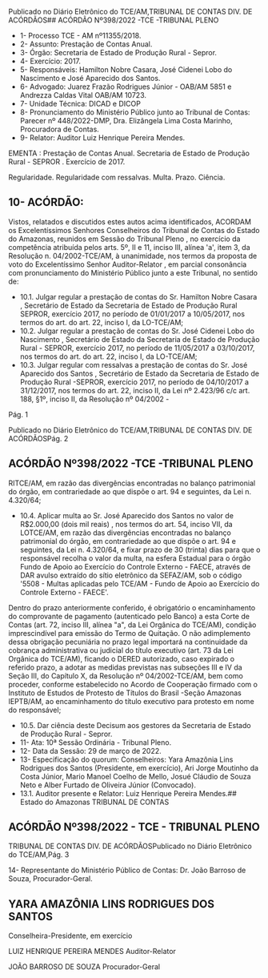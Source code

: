Publicado  no  Diário  Eletrônico do TCE/AM,TRIBUNAL DE CONTAS DIV. DE ACÓRDÃOS## ACÓRDÃO Nº398/2022 -TCE -TRIBUNAL PLENO

- 1- Processo TCE - AM nº11355/2018.
- 2- Assunto: Prestação de Contas Anual.
- 3- Órgão: Secretaria de Estado de Produção Rural - Sepror.
- 4- Exercício: 2017.
- 5- Responsáveis: Hamilton  Nobre  Casara,  José  Cidenei  Lobo  do  Nascimento  e  José Aparecido dos Santos.
- 6- Advogado: Juarez Frazão Rodrigues Júnior - OAB/AM 5851 e Andrezza Caldas Vital OAB/AM 10723.
- 7- Unidade Técnica: DICAD e DICOP
- 8- Pronunciamento  do  Ministério  Público  junto  ao  Tribunal  de  Contas: Parecer  nº 448/2022-DMP, Dra. Elizângela Lima Costa Marinho, Procuradora de Contas.
- 9- Relator: Auditor Luiz Henrique Pereira Mendes.

EMENTA : Prestação  de  Contas  Anual.  Secretaria de Estado de Produção Rural - SEPROR . Exercício de 2017.

Regularidade.  Regularidade  com  ressalvas.  Multa. Prazo. Ciência.

## 10-  ACÓRDÃO:

Vistos, relatados e discutidos estes autos acima identificados, ACORDAM os Excelentíssimos Senhores Conselheiros do Tribunal de Contas do Estado do Amazonas, reunidos em Sessão do Tribunal Pleno , no exercício da competência atribuída pelos arts. 5º, II e 11, inciso III, alínea 'a', item 3, da Resolução n. 04/2002-TCE/AM, à unanimidade, nos  termos  da  proposta  de  voto  do  Excelentíssimo  Senhor  Auditor-Relator ,  em  parcial consonância com pronunciamento do Ministério Público junto a este Tribunal, no sentido de:

- 10.1.  Julgar regular a prestação de contas do Sr. Hamilton Nobre Casara , Secretário  de  Estado  da  Secretaria  de  Estado  de  Produção  Rural  SEPROR, exercício 2017, no período de 01/01/2017 a 10/05/2017, nos termos do art. do art. 22, inciso I, da LO-TCE/AM;
- 10.2.  Julgar  regular a  prestação  de  contas  do Sr.  José  Cidenei  Lobo  do Nascimento , Secretário de Estado da Secretaria de Estado de Produção Rural - SEPROR, exercício 2017, no período de 11/05/2017 a 03/10/2017, nos termos do art. do art. 22, inciso I, da LO-TCE/AM;
- 10.3.  Julgar  regular  com  ressalvas a  prestação  de  contas  do Sr.  José Aparecido dos Santos ,  Secretário de Estado da Secretaria de Estado de Produção Rural -SEPROR,  exercício 2017, no período de 04/10/2017  a  31/12/2017,  nos  termos  do  art.  22,  inciso  II,  da  Lei  nº 2.423/96  c/c  art. 188,  §1º, inciso II, da  Resolução  nº  04/2002  -

Pág. 1

Publicado  no  Diário  Eletrônico do TCE/AM,TRIBUNAL DE CONTAS DIV. DE ACÓRDÃOSPág. 2

## ACÓRDÃO Nº398/2022 -TCE -TRIBUNAL PLENO

RITCE/AM, em razão das divergências encontradas no balanço patrimonial  do  órgão,  em  contrariedade  ao  que  dispõe  o  art.  94  e seguintes, da Lei n. 4.320/64;

- 10.4.  Aplicar multa ao Sr. José  Aparecido  dos  Santos no  valor de R$2.000,00 (dois mil reais) , nos  termos  do  art.  54,  inciso  VII,  da  LOTCE/AM, em razão das divergências encontradas no balanço patrimonial  do  órgão,  em  contrariedade  ao  que  dispõe  o  art.  94  e seguintes, da Lei n. 4.320/64, e fixar prazo de 30 (trinta) dias para que o responsável recolha o valor da multa, na esfera Estadual para o órgão Fundo de Apoio ao Exercício do Controle Externo - FAECE, através de DAR  avulso  extraído  do  sítio  eletrônico  da  SEFAZ/AM,  sob  o  código '5508 - Multas aplicadas pelo TCE/AM - Fundo de Apoio ao Exercício do Controle Externo - FAECE'.

Dentro do prazo anteriormente conferido, é obrigatório o encaminhamento  do  comprovante  de  pagamento  (autenticado  pelo Banco)  a  esta  Corte  de  Contas  (art.  72,  inciso  III,  alínea  "a",  da  Lei Orgânica do TCE/AM), condição imprescindível para emissão do Termo de Quitação. O não adimplemento dessa obrigação pecuniária no prazo legal importará na continuidade da cobrança administrativa ou judicial do título executivo (art. 73 da Lei Orgânica do TCE/AM), ficando o DERED autorizado, caso  expirado  o  referido prazo, a adotar as medidas previstas  nas  subseções  III  e  IV  da  Seção  III,  do  Capítulo  X,  da Resolução nº 04/2002-TCE/AM, bem como proceder, conforme estabelecido  no  Acordo  de  Cooperação  firmado  com  o  Instituto  de Estudos de Protesto de Títulos do Brasil -Seção Amazonas  IEPTB/AM,  ao  encaminhamento  do  título  executivo  para  protesto  em nome do responsável;

- 10.5. Dar  ciência deste Decisum aos  gestores  da  Secretaria  de  Estado  de Produção Rural - Sepror.
- 11-  Ata: 10ª Sessão Ordinária - Tribunal Pleno.
- 12-  Data da Sessão: 29 de março de 2022.
- 13-  Especificação  do  quorum: Conselheiros:  Yara  Amazônia  Lins  Rodrigues  dos Santos (Presidente, em exercício), Ari Jorge Moutinho da Costa Júnior, Mario Manoel Coelho  de  Mello,  Josué  Cláudio  de  Souza  Neto  e  Alber  Furtado  de  Oliveira  Júnior (Convocado).
- 13.1. Auditor presente e Relator: Luiz Henrique Pereira Mendes.## Estado do Amazonas TRIBUNAL DE CONTAS

## ACÓRDÃO Nº398/2022 - TCE - TRIBUNAL PLENO

TRIBUNAL DE CONTAS DIV. DE ACÓRDÃOSPublicado  no  Diário  Eletrônico do TCE/AM,Pág. 3

14-  Representante  do  Ministério  Público  de  Contas: Dr.  João  Barroso  de  Souza, Procurador-Geral.

## YARA AMAZÔNIA LINS RODRIGUES DOS SANTOS

Conselheira-Presidente, em exercício

LUIZ HENRIQUE PEREIRA MENDES Auditor-Relator

JOÃO BARROSO DE SOUZA Procurador-Geral